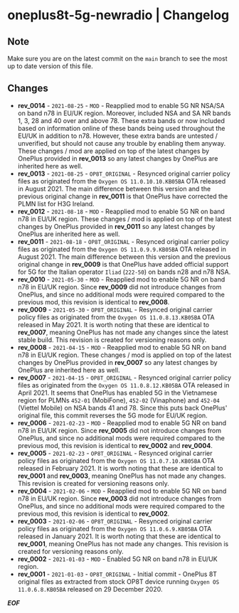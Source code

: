 # oneplus8t-5g-newradio | Changelog

## Note

Make sure you are on the latest commit on the `main` branch to see the most up to date version of this file.

## Changes

* **rev_0014** - `2021-08-25` - `MOD` - Reapplied mod to enable 5G NR NSA/SA on band n78 in EU/UK region. Moreover, included NSA and SA NR bands 1, 3, 28 and 40 over and above 78. These extra bands or now included based on information online of these bands being used throughout the EU/UK in addition to n78. However, these extra bands are untested / unverified, but should not cause any trouble by enabling them anyway. These changes / mod are applied on top of the latest changes by OnePlus provided in **rev_0013** so any latest changes by OnePlus are inherited here as well.
* **rev_0013** - `2021-08-25` - `OP8T_ORIGINAL` - Resynced original carrier policy files as originated from the `Oxygen OS 11.0.10.10.KB05BA` OTA released in August 2021. The main difference between this version and the previous original change in **rev_0011** is that OnePlus have corrected the PLMN list for H3G Ireland.
* **rev_0012** - `2021-08-18` - `MOD` - Reapplied mod to enable 5G NR on band n78 in EU/UK region. These changes / mod is applied on top of the latest changes by OnePlus provided in **rev_0011** so any latest changes by OnePlus are inherited here as well.
* **rev_0011** - `2021-08-18` - `OP8T_ORIGINAL` - Resynced original carrier policy files as originated from the `Oxygen OS 11.0.9.9.KB05BA` OTA released in August 2021. The main difference between this version and the previous original change in **rev_0009** is that OnePlus have added official support for 5G for the Italian operator `Iliad` (`222-50`) on bands n28 and n78 NSA.
* **rev_0010** - `2021-05-30` - `MOD` - Reapplied mod to enable 5G NR on band n78 in EU/UK region. Since **rev_0009** did not introduce changes from OnePlus, and since no additional mods were required compared to the previous mod, this revision is identical to **rev_0008**.
* **rev_0009** - `2021-05-30` - `OP8T_ORIGINAL` - Resynced original carrier policy files as originated from the `Oxygen OS 11.0.8.13.KB05BA` OTA released in May 2021. It is worth noting that these are identical to **rev_0007**, meaning OnePlus has not made any changes since the latest stable build. This revision is created for versioning reasons only.
* **rev_0008** - `2021-04-15` - `MOD` - Reapplied mod to enable 5G NR on band n78 in EU/UK region. These changes / mod is applied on top of the latest changes by OnePlus provided in **rev_0007** so any latest changes by OnePlus are inherited here as well.
* **rev_0007** - `2021-04-15` - `OP8T_ORIGINAL` - Resynced original carrier policy files as originated from the `Oxygen OS 11.0.8.12.KB05BA` OTA released in April 2021. It seems that OnePlus has enabled 5G in the Vietnamese region for PLMNs `452-01` (MobiFone), `452-02` (Vinaphone) and `452-04` (Viettel Mobile) on NSA bands 41 and 78. Since this puts back OnePlus' original file, this commit reverses the 5G mode for EU/UK region.
* **rev_0006** - `2021-02-23` - `MOD` - Reapplied mod to enable 5G NR on band n78 in EU/UK region. Since **rev_0005** did not introduce changes from OnePlus, and since no additional mods were required compared to the previous mod, this revision is identical to **rev_0002** and **rev_0004**.
* **rev_0005** - `2021-02-23` - `OP8T_ORIGINAL` - Resynced original carrier policy files as originated from the `Oxygen OS 11.0.7.10.KB05BA` OTA released in February 2021. It is worth noting that these are identical to **rev_0001** and **rev_0003**, meaning OnePlus has not made any changes. This revision is created for versioning reasons only.
* **rev_0004** - `2021-02-06` - `MOD` - Reapplied mod to enable 5G NR on band n78 in EU/UK region. Since **rev_0003** did not introduce changes from OnePlus, and since no additional mods were required compared to the previous mod, this revision is identical to **rev_0002**.
* **rev_0003** - `2021-02-06` - `OP8T_ORIGINAL` - Resynced original carrier policy files as originated from the `Oxygen OS 11.0.6.9.KB05BA` OTA released in January 2021. It is worth noting that these are identical to **rev_0001**, meaning OnePlus has not made any changes. This revision is created for versioning reasons only.
* **rev_0002** - `2021-01-03` - `MOD` - Enabled 5G NR on band n78 in EU/UK region.
* **rev_0001** - `2021-01-03` - `OP8T_ORIGINAL` - Initial commit - OnePlus 8T original files as extracted from stock OP8T device running `Oxygen OS 11.0.6.8.KB05BA` released on 29 December 2020.

***EOF***   
